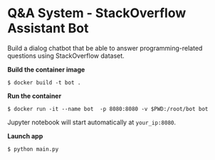 # Q&A System - StackOverflow Assistant Bot
Build a dialog chatbot that be able to answer programming-related questions using StackOverflow dataset.

**Build the container image**
```shell
$ docker build -t bot .
```

**Run the container**
```shell
$ docker run -it --name bot  -p 8080:8080 -v $PWD:/root/bot bot 
```

Jupyter notebook will start automatically at `your_ip:8080`.

**Launch app**
```shell
$ python main.py
``` 
